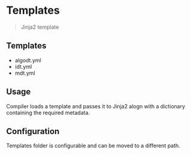 # Templates
> Jinja2 template

## Templates
- algodt.yml
- idt.yml
- mdt.yml

## Usage
Compiler loads a template and passes it to Jinja2 alogn with a dictionary containing the required metadata.

## Configuration
Templates folder is configurable and can be moved to a different path.